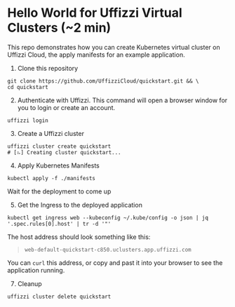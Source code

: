 # Hello World for Uffizzi Virtual Clusters (~2 min)

This repo demonstrates how you can create Kubernetes virtual cluster on Uffizzi Cloud, the apply manifests for an example application.

1. Clone this repository
```
git clone https://github.com/UffizziCloud/quickstart.git && \
cd quickstart
```

2. Authenticate with Uffizzi. This command will open a browser window for you to login or create an account.
```
uffizzi login
```

3. Create a Uffizzi cluster
```
uffizzi cluster create quickstart
# [⠦] Creating cluster quickstart...
```

4. Apply Kubernetes Manifests
```
kubectl apply -f ./manifests
```
Wait for the deployment to come up  

5. Get the Ingress to the deployed application  
```
kubectl get ingress web --kubeconfig ~/.kube/config -o json | jq '.spec.rules[0].host' | tr -d '"'
```

The host address should look something like this:  
> `web-default-quickstart-c850.uclusters.app.uffizzi.com`  

You can `curl` this address, or copy and past it into your browser to see the application running.

7. Cleanup
```
uffizzi cluster delete quickstart
```
